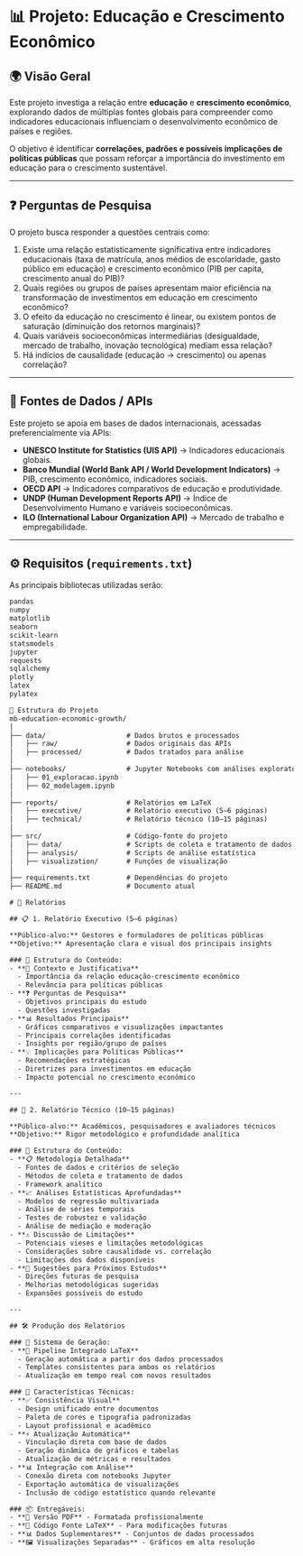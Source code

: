 # 📊 Projeto: Educação e Crescimento Econômico

## 🌍 Visão Geral
Este projeto investiga a relação entre **educação** e **crescimento econômico**, explorando dados de múltiplas fontes globais para compreender como indicadores educacionais influenciam o desenvolvimento econômico de países e regiões.

O objetivo é identificar **correlações, padrões e possíveis implicações de políticas públicas** que possam reforçar a importância do investimento em educação para o crescimento sustentável.

---

## ❓ Perguntas de Pesquisa
O projeto busca responder a questões centrais como:

1.  Existe uma relação estatisticamente significativa entre indicadores educacionais (taxa de matrícula, anos médios de escolaridade, gasto público em educação) e crescimento econômico (PIB per capita, crescimento anual do PIB)?
2.  Quais regiões ou grupos de países apresentam maior eficiência na transformação de investimentos em educação em crescimento econômico?
3.  O efeito da educação no crescimento é linear, ou existem pontos de saturação (diminuição dos retornos marginais)?
4.  Quais variáveis socioeconômicas intermediárias (desigualdade, mercado de trabalho, inovação tecnológica) mediam essa relação?
5.  Há indícios de causalidade (educação → crescimento) ou apenas correlação?

---

## 🔗 Fontes de Dados / APIs
Este projeto se apoia em bases de dados internacionais, acessadas preferencialmente via APIs:

-   **UNESCO Institute for Statistics (UIS API)** → Indicadores educacionais globais.
-   **Banco Mundial (World Bank API / World Development Indicators)** → PIB, crescimento econômico, indicadores sociais.
-   **OECD API** → Indicadores comparativos de educação e produtividade.
-   **UNDP (Human Development Reports API)** → Índice de Desenvolvimento Humano e variáveis socioeconômicas.
-   **ILO (International Labour Organization API)** → Mercado de trabalho e empregabilidade.

---

## ⚙️ Requisitos (`requirements.txt`)
As principais bibliotecas utilizadas serão:

```txt
pandas
numpy
matplotlib
seaborn
scikit-learn
statsmodels
jupyter
requests
sqlalchemy
plotly
latex
pylatex

📂 Estrutura do Projeto
mb-education-economic-growth/
│
├── data/                    # Dados brutos e processados
│   ├── raw/                 # Dados originais das APIs
│   ├── processed/           # Dados tratados para análise
│
├── notebooks/               # Jupyter Notebooks com análises exploratórias
│   ├── 01_exploracao.ipynb
│   ├── 02_modelagem.ipynb
│
├── reports/                 # Relatórios em LaTeX
│   ├── executive/           # Relatório executivo (5–6 páginas)
│   ├── technical/           # Relatório técnico (10–15 páginas)
│
├── src/                     # Código-fonte do projeto
│   ├── data/                # Scripts de coleta e tratamento de dados
│   ├── analysis/            # Scripts de análise estatística
│   ├── visualization/       # Funções de visualização
│
├── requirements.txt         # Dependências do projeto
├── README.md                # Documento atual

# 📄 Relatórios

## 📋 1. Relatório Executivo (5–6 páginas)

**Público-alvo:** Gestores e formuladores de políticas públicas  
**Objetivo:** Apresentação clara e visual dos principais insights

### 🎯 Estrutura do Conteúdo:
- **📌 Contexto e Justificativa**
  - Importância da relação educação-crescimento econômico
  - Relevância para políticas públicas
- **❓ Perguntas de Pesquisa**
  - Objetivos principais do estudo
  - Questões investigadas
- **📊 Resultados Principais**
  - Gráficos comparativos e visualizações impactantes
  - Principais correlações identificadas
  - Insights por região/grupo de países
- **💡 Implicações para Políticas Públicas**
  - Recomendações estratégicas
  - Diretrizes para investimentos em educação
  - Impacto potencial no crescimento econômico

---

## 🔧 2. Relatório Técnico (10–15 páginas)

**Público-alvo:** Acadêmicos, pesquisadores e avaliadores técnicos  
**Objetivo:** Rigor metodológico e profundidade analítica

### 🎯 Estrutura do Conteúdo:
- **📋 Metodologia Detalhada**
  - Fontes de dados e critérios de seleção
  - Métodos de coleta e tratamento de dados
  - Framework analítico
- **📈 Análises Estatísticas Aprofundadas**
  - Modelos de regressão multivariada
  - Análise de séries temporais
  - Testes de robustez e validação
  - Análise de mediação e moderação
- **⚠️ Discussão de Limitações**
  - Potenciais vieses e limitações metodológicas
  - Considerações sobre causalidade vs. correlação
  - Limitações dos dados disponíveis
- **🔮 Sugestões para Próximos Estudos**
  - Direções futuras de pesquisa
  - Melhorias metodológicas sugeridas
  - Expansões possíveis do estudo

---

## 🛠️ Produção dos Relatórios

### 📝 Sistema de Geração:
- **🔄 Pipeline Integrado LaTeX**
  - Geração automática a partir dos dados processados
  - Templates consistentes para ambos os relatórios
  - Atualização em tempo real com novos resultados

### 🎨 Características Técnicas:
- **✅ Consistência Visual**
  - Design unificado entre documentos
  - Paleta de cores e tipografia padronizadas
  - Layout profissional e acadêmico
- **⚡ Atualização Automática**
  - Vinculação direta com base de dados
  - Geração dinâmica de gráficos e tabelas
  - Atualização de métricas e resultados
- **📊 Integração com Análise**
  - Conexão direta com notebooks Jupyter
  - Exportação automática de visualizações
  - Inclusão de código estatístico quando relevante

### 📦 Entregáveis:
- **📄 Versão PDF** - Formatada profissionalmente
- **📝 Código Fonte LaTeX** - Para modificações futuras
- **📊 Dados Suplementares** - Conjuntos de dados processados
- **🖼️ Visualizações Separadas** - Gráficos em alta resolução
